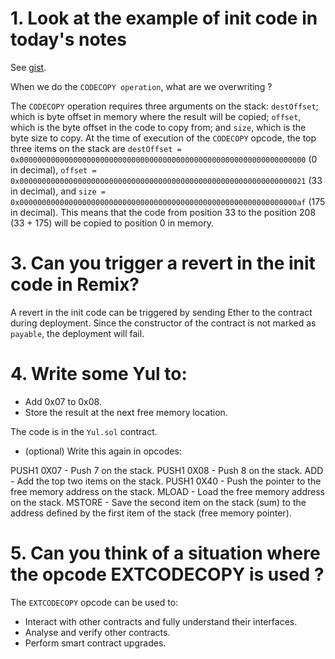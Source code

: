 # 1. Look at the example of init code in today's notes

See [gist](https://gist.github.com/extropyCoder/4243c0f90e6a6e97006a31f5b9265b94).

When we do the ```CODECOPY operation```, what are we overwriting ?

The ```CODECOPY``` operation requires three arguments on the stack: ```destOffset```; which is byte offset in memory where the result will be copied; ```offset```, which is the byte offset in the code to copy from; and ```size```, which is the byte size to copy. At the time of execution of the ```CODECOPY``` opcode, the top three items on the stack are ```destOffset = 0x0000000000000000000000000000000000000000000000000000000000000000``` (0 in decimal), ```offset = 0x0000000000000000000000000000000000000000000000000000000000000021``` (33 in decimal), and ```size = 0x00000000000000000000000000000000000000000000000000000000000000af``` (175 in decimal). This means that the code from position 33 to the position 208 (33 + 175) will be copied to position 0 in memory.

# 3. Can you trigger a revert in the init code in Remix?

A revert in the init code can be triggered by sending Ether to the contract during deployment. Since the constructor of the contract is not marked as ```payable```, the deployment will fail.

# 4. Write some Yul to:
- Add 0x07 to 0x08.
- Store the result at the next free memory location.

The code is in the ```Yul.sol``` contract.

- (optional) Write this again in opcodes:

PUSH1 0X07 - Push 7 on the stack.
PUSH1 0X08 - Push 8 on the stack.
ADD - Add the top two items on the stack.
PUSH1 0X40 - Push the pointer to the free memory address on the stack.
MLOAD - Load the free memory address on the stack.
MSTORE - Save the second item on the stack (sum) to the address defined by the first item of the stack (free memory pointer).

# 5. Can you think of a situation where the opcode EXTCODECOPY is used ?

The ```EXTCODECOPY``` opcode can be used to:
-  Interact with other contracts and fully understand their interfaces.
-  Analyse and verify other contracts.
-  Perform smart contract upgrades.